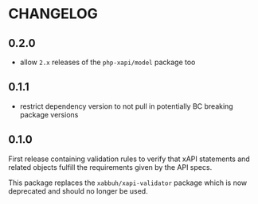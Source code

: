 CHANGELOG
=========

0.2.0
-----

* allow `2.x` releases of the `php-xapi/model` package too

0.1.1
-----

* restrict dependency version to not pull in potentially BC breaking package
  versions

0.1.0
-----

First release containing validation rules to verify that xAPI statements and
related objects fulfill the requirements given by the API specs.

This package replaces the `xabbuh/xapi-validator` package which is now
deprecated and should no longer be used.
